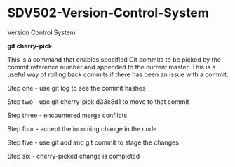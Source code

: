 # SDV502-Version-Control-System
Version Control System

<b>git cherry-pick</b> 

This is a command that enables specified Git commits to be picked by the commit reference number and appended to the current master.
This is a useful way of rolling back commits if there has been an issue with a commit.

Step one - use git log to see the commit hashes

Step two - use git cherry-pick d33c8d1 to move to that commit

Step three - encountered merge conflicts

Step four - accept the incoming change in the code

Step five - use git add and git commit to stage the changes

Step six - cherry-picked change is completed 
